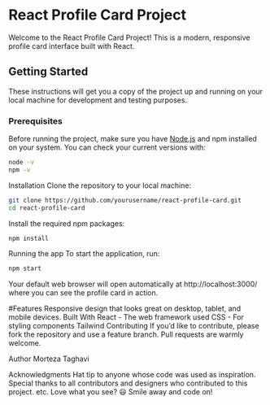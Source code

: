 # React Profile Card Project

Welcome to the React Profile Card Project! This is a modern, responsive profile card interface built with React.
## Getting Started

These instructions will get you a copy of the project up and running on your local machine for development and testing purposes.

### Prerequisites

Before running the project, make sure you have [Node.js](https://nodejs.org/en/download/) and npm installed on your system. You can check your current versions with:

```bash
node -v
npm -v
```
Installation
Clone the repository to your local machine:
```bash
git clone https://github.com/yourusername/react-profile-card.git
cd react-profile-card
```
Install the required npm packages:
```bash
npm install
```
Running the app
To start the application, run:
```bash
npm start
```
Your default web browser will open automatically at http://localhost:3000/ where you can see the profile card in action.

#Features
Responsive design that looks great on desktop, tablet, and mobile devices.
Built With
React - The web framework used
CSS - For styling components
Tailwind
Contributing
If you’d like to contribute, please fork the repository and use a feature branch. Pull requests are warmly welcome.

Author
Morteza Taghavi

Acknowledgments
Hat tip to anyone whose code was used as inspiration.
Special thanks to all contributors and designers who contributed to this project.
etc.
Love what you see? 😃 Smile away and code on!
